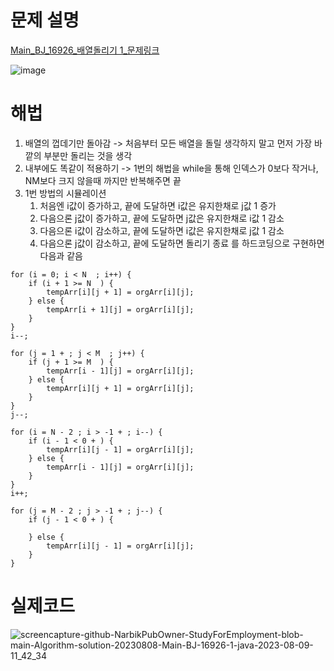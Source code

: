 
# 문제 설명
[Main_BJ_16926_배열돌리기 1_문제링크](https://www.acmicpc.net/problem/16926)

![image](https://github.com/NarbikPubOwner/StudyForEmployment/assets/113754405/1c6e3e51-1e13-446a-aeda-09e9371d1406)


# 해법
1. 배열의 껍데기만 돌아감 -> 처음부터 모든 배열을 돌릴 생각하지 말고 먼저 가장 바깥의 부분만 돌리는 것을 생각
2. 내부에도 똑같이 적용하기 -> 1번의 해법을 while을 통해 인덱스가 0보다 작거나, NM보다 크지 않을때 까지만 반복해주면 끝
3. 1번 방법의 시뮬레이션
   1. 처음엔 i값이 증가하고, 끝에 도달하면 i값은 유지한채로 j값 1 증가
   2. 다음으론 j값이 증가하고, 끝에 도달하면 j값은 유지한채로 i값 1 감소
   3. 다음으론 i값이 감소하고, 끝에 도달하면 i값은 유지한채로 j값 1 감소
   4. 다음으론 j값이 감소하고, 끝에 도달하면 돌리기 종료
   를 하드코딩으로 구현하면 다음과 같음

```
for (i = 0; i < N  ; i++) {
    if (i + 1 >= N  ) {
        tempArr[i][j + 1] = orgArr[i][j];
    } else {
        tempArr[i + 1][j] = orgArr[i][j];
    }
}
i--;

for (j = 1 + ; j < M  ; j++) {
    if (j + 1 >= M  ) {
        tempArr[i - 1][j] = orgArr[i][j];
    } else {
        tempArr[i][j + 1] = orgArr[i][j];
    }
}
j--;

for (i = N - 2 ; i > -1 + ; i--) {
    if (i - 1 < 0 + ) {
        tempArr[i][j - 1] = orgArr[i][j];
    } else {
        tempArr[i - 1][j] = orgArr[i][j];
    }
}
i++;

for (j = M - 2 ; j > -1 + ; j--) {
    if (j - 1 < 0 + ) {

    } else {
        tempArr[i][j - 1] = orgArr[i][j];
    }
}
```
# 실제코드
![screencapture-github-NarbikPubOwner-StudyForEmployment-blob-main-Algorithm-solution-20230808-Main-BJ-16926-1-java-2023-08-09-11_42_34](https://github.com/NarbikPubOwner/StudyForEmployment/assets/113754405/5f7bcd86-1323-4b2e-b1e8-532c80a2a807)




